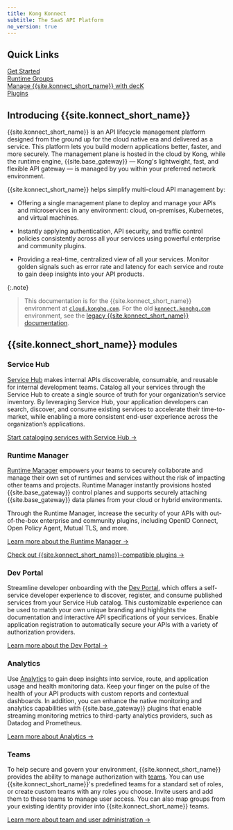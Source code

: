 ```yaml
---
title: Kong Konnect
subtitle: The SaaS API Platform
no_version: true
---
```


## Quick Links

<div class="docs-grid-install">

  <!-- TO DO: ADD KONNECT FEATURES TABLE
   <a href="#features" class="docs-grid-install-block no-description">
    <img class="install-icon no-image-expand" src="/assets/images/icons/documentation/icn-flag.svg" alt="">
    <div class="install-text">Features</div>
  </a> -->

  <a href="/konnect/getting-started/" class="docs-grid-install-block no-description">
    <img class="install-icon no-image-expand" src="/assets/images/icons/documentation/icn-learning.svg" alt="">
    <div class="install-text">Get Started</div>
  </a>

  <a href="/konnect/runtime-manager/runtime-groups" class="docs-grid-install-block no-description">
    <img class="install-icon no-image-expand" src="/assets/images/icons/konnect/icn-runtimes-nav.svg" alt="">
    <div class="install-text">Runtime Groups</div>
  </a>

  <a href="/deck/guides/konnect/" class="docs-grid-install-block no-description">
    <img class="install-icon no-image-expand" src="/assets/images/icons/documentation/icn-references-color.svg" alt="">
    <div class="install-text">Manage {{site.konnect_short_name}} with decK</div>
  </a>

  <a href="/hub/" class="docs-grid-install-block no-description">
    <img class="install-icon no-image-expand" src="/assets/images/icons/documentation/icn-api-plugins-color.svg" alt="">
    <div class="install-text">Plugins</div>
  </a>
</div>

## Introducing {{site.konnect_short_name}}

{{site.konnect_short_name}} is an API lifecycle
management platform designed from the ground up for the cloud native era
and delivered as a service. This platform lets you build modern applications
better, faster, and more securely. The management plane is hosted
in the cloud by Kong, while the runtime engine, {{site.base_gateway}} — Kong's
lightweight, fast, and flexible API gateway  — is managed by you within your
preferred network environment.

{{site.konnect_short_name}} helps simplify multi-cloud API management by:

* Offering a single management plane to deploy and manage your APIs and microservices in any environment: cloud, on-premises, Kubernetes, and virtual machines.

* Instantly applying authentication, API security, and traffic control policies consistently across all your services using powerful enterprise and community plugins.

* Providing a real-time, centralized view of all your services. Monitor golden signals such as error rate and latency for each service and route to gain deep insights into your API products.


{:.note}
> This documentation is for the {{site.konnect_short_name}} environment at
[`cloud.konghq.com`](https://cloud.konghq.com). For the old
[`konnect.konghq.com`](https://konnect.konghq.com) environment, see the
[legacy {{site.konnect_short_name}} documentation](/konnect/legacy).

## {{site.konnect_short_name}} modules

### Service Hub

[Service Hub](/konnect/servicehub) makes internal APIs discoverable,
consumable, and reusable for internal development teams. Catalog
all your services through the Service Hub to create a single source of
truth for your organization’s service inventory. By leveraging Service Hub,
your application developers
can search, discover, and consume existing services to accelerate their
time-to-market, while enabling a more consistent end-user experience
across the organization’s applications.

[Start cataloging services with Service Hub &rarr;](/konnect/servicehub)

### Runtime Manager

[Runtime Manager](/konnect/runtime-manager) empowers your teams to securely
collaborate and manage their own set of runtimes and services without
the risk of impacting other teams and projects. Runtime Manager instantly
provisions hosted {{site.base_gateway}} control planes and supports securely
attaching {{site.base_gateway}} data planes from your cloud or hybrid environments.

Through the Runtime Manager, increase the security of your APIs with out-of-the-box enterprise and community plugins, including OpenID Connect, Open Policy Agent, Mutual TLS, and more.

[Learn more about the Runtime Manager &rarr;](/konnect/runtime-manager)

[Check out {{site.konnect_short_name}}-compatible plugins &rarr;](/hub)

### Dev Portal

Streamline developer onboarding with the [Dev Portal](/konnect/dev-portal), which offers a self-service developer experience
to discover, register, and consume published services from your Service Hub catalog.
This customizable experience can be used to match your own unique branding and
highlights the documentation and interactive API specifications of your services.
Enable application registration to automatically secure your APIs with a
 variety of authorization providers.

[Learn more about the Dev Portal &rarr;](/konnect/dev-portal)

### Analytics

Use [Analytics](/konnect/analytics) to gain deep insights
into service, route, and application usage and health monitoring data. Keep your finger
on the pulse of the health of your API products with custom reports and contextual dashboards.
In addition, you can enhance the native monitoring and analytics capabilities with
{{site.base_gateway}} plugins that enable streaming monitoring metrics to
third-party analytics providers, such as Datadog and Prometheus.

[Learn more about Analytics &rarr;](/konnect/analytics)

### Teams

To help secure and govern your environment, {{site.konnect_short_name}} provides
the ability to manage authorization with [teams](/konnect/org-management/teams-and-roles).
You can use {{site.konnect_short_name}}'s predefined teams for a standard set of roles,
or create custom teams with any roles you choose. Invite users and add them to these teams to manage user
access. You can also map groups from your existing identity provider into {{site.konnect_short_name}} teams.

[Learn more about team and user administration &rarr;](/konnect/org-management/teams-and-roles)
